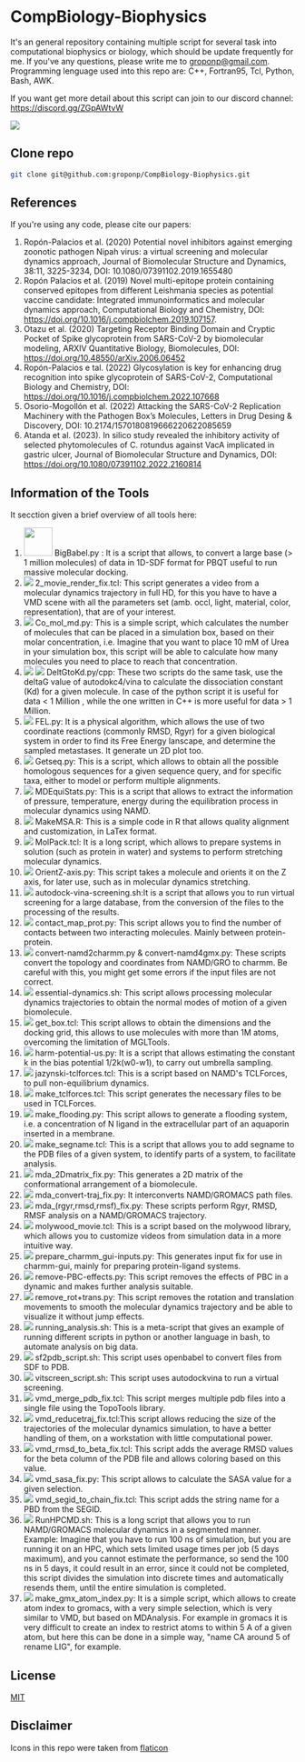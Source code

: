 # CompBiology-Biophysics
It's an general repository containing multiple script for several task into computational biophysics or biology, which should be update frequently for me.
If you've any questions, please write me to groponp@gmail.com. Programming lenguage used into this repo are: C++, Fortran95, Tcl, Python, Bash, AWK. 

If you want get more detail about this script can join to our discord channel: https://discord.gg/ZGpAWtvW 

<img src="figures/cloud.jpeg">

## Clone repo
```bash
git clone git@github.com:groponp/CompBiology-Biophysics.git
```

## References
If you're using any code, please cite our papers: 
1. Ropón-Palacios et al.  (2020) Potential novel inhibitors against emerging zoonotic pathogen Nipah virus: a virtual screening and molecular dynamics approach, Journal of Biomolecular Structure and Dynamics, 38:11, 3225-3234, DOI: 10.1080/07391102.2019.1655480
2. Ropón Palacios et al. (2019) Novel multi-epitope protein containing conserved epitopes from different Leishmania species as potential vaccine candidate: Integrated immunoinformatics and molecular dynamics approach, Computational Biology and Chemistry, DOI: https://doi.org/10.1016/j.compbiolchem.2019.107157.
3. Otazu et al. (2020) Targeting Receptor Binding Domain and Cryptic Pocket of Spike glycoprotein from SARS-CoV-2 by biomolecular modeling, ARXIV Quantitative Biology, Biomolecules, DOI: https://doi.org/10.48550/arXiv.2006.06452
4. Ropón-Palacios e tal. (2022) Glycosylation is key for enhancing drug recognition into spike glycoprotein of SARS-CoV-2, Computational Biology and Chemistry, DOI: https://doi.org/10.1016/j.compbiolchem.2022.107668
5. Osorio-Mogollón et al. (2022) Attacking the SARS-CoV-2 Replication Machinery with the Pathogen Box’s Molecules, Letters in Drug Desing & Discovery, DOI: 10.2174/1570180819666220622085659 
6. Atanda et al. (2023). In silico study revealed the inhibitory activity of selected phytomolecules of C. rotundus against VacA implicated in gastric ulcer, Journal of Biomolecular Structure and Dynamics, DOI: https://doi.org/10.1080/07391102.2022.2160814 

## Information of the Tools
It secction given a brief overview of all tools here: 
1. <img src="figures/python.png" width="50" height="50"> BigBabel.py : It is a script that allows, to convert a large base (> 1 million molecules) of data in 1D-SDF format for PBQT useful to run massive molecular docking.
2. <img src="figures/tcl.png"> 2_movie_render_fix.tcl: This script generates a video from a molecular dynamics trajectory in full HD, for this you have to have a VMD scene with all the parameters set (amb. occl, light, material, color, representation), that are of your interest.
3. <img src="figures/python.png"> Co_mol_md.py: This is a simple script, which calculates the number of molecules that can be placed in a simulation box, based on their molar concentration, i.e. Imagine that you want to place 10 mM of Urea in your simulation box, this script will be able to calculate how many molecules you need to place to reach that concentration.
4. <img src="figures/python.png"> <img src="figures/c-.png"> DeltGtoKd.py/cpp: These two scripts do the same task, use the deltaG value of autodokc4/vina to calculate the dissociation constant (Kd) for a given molecule. In case of the python script it is useful for data < 1 Million , while the one written in C++ is more useful for data > 1 Million.
5. <img src="figures/python.png"> FEL.py: It is a physical algorithm, which allows the use of two coordinate reactions (commonly RMSD, Rgyr) for a given biological system in order to find its Free Energy lanscape, and determine the sampled metastases. It generate un 2D plot too. 
6. <img src="figures/python.png"> Getseq.py: This is a script, which allows to obtain all the possible homologous sequences for a given sequence query, and for specific taxa, either to model or perform multiple alignments.
7. <img src="figures/python.png"> MDEquiStats.py: This is a script that allows to extract the information of pressure, temperature, energy during the equilibration process in molecular dynamics using NAMD.
8. <img src="figures/r.png"> MakeMSA.R: This is a simple code in R that allows quality alignment and customization, in LaTex format.
9. <img src="figures/tcl.png"> MolPack.tcl: It is a long script, which allows to prepare systems in solution (such as protein in water) and systems to perform stretching molecular dynamics.
10. <img src="figures/python.png"> OrientZ-axis.py: This script takes a molecule and orients it on the Z axis, for later use, such as in molecular dynamics stretching.
11. <img src="figures/gnu-bash.png"> autodock-vina-screening.sh:It is a script that allows you to run virtual screening for a large database, from the conversion of the files to the processing of the results.
12. <img src="figures/python.png"> contact_map_prot.py: This script allows you to find the number of contacts between two interacting molecules. Mainly between protein-protein.
13. <img src="figures/python.png"> convert-namd2charmm.py & convert-namd4gmx.py: These scripts convert the topology and coordinates from NAMD/GRO to charmm. Be careful with this, you might get some errors if the input files are not correct.
14. <img src="figures/gnu-bash.png"> essential-dynamics.sh: This script allows processing molecular dynamics trajectories to obtain the normal modes of motion of a given biomolecule.
15. <img src="figures/tcl.png"> get_box.tcl: This script allows to obtain the dimensions and the docking grid, this allows to use molecules with more than 1M atoms, overcoming the limitation of MGLTools.
16. <img src="figures/python.png"> harm-potential-us.py: It is a script that allows estimating the constant k in the bias potential 1/2k(w0-w1), to carry out umbrella sampling.
17. <img src="figures/tcl.png"> jazynski-tclforces.tcl: This is a script based on NAMD's TCLForces, to pull non-equilibrium dynamics.
18. <img src="figures/tcl.png"> make_tclforces.tcl: This script generates the necessary files to be used in TCLForces.
19. <img src="figures/python.png"> make_flooding.py: This script allows to generate a flooding system, i.e. a concentration of N ligand in the extracellular part of an aquaporin inserted in a membrane.
20. <img src="figures/tcl.png"> make_segname.tcl: This is a script that allows you to add segname to the PDB files of a given system, to identify parts of a system, to facilitate analysis.
21. <img src="figures/python.png"> mda_2Dmatrix_fix.py: This generates a 2D matrix of the conformational arrangement of a biomolecule.
22. <img src="figures/python.png">  mda_convert-traj_fix.py: It interconverts NAMD/GROMACS path files.
23. <img src="figures/python.png"> mda_(rgyr,rmsd,rmsf)_fix.py: These scripts perform Rgyr, RMSD, RMSF analysis on a NAMD/GROMACS trajectory.
24. <img src="figures/tcl.png"> molywood_movie.tcl: This is a script based on the molywood library, which allows you to customize videos from simulation data in a more intuitive way.
25. <img src="figures/python.png"> prepare_charmm_gui-inputs.py: This generates input fix for use in charmm-gui, mainly for preparing protein-ligand systems. 
26. <img src="figures/python.png"> remove-PBC-effects.py:  This script removes the effects of PBC in a dynamic and makes further analysis suitable.
27. <img src="figures/python.png"> remove_rot+trans.py: This script removes the rotation and translation movements to smooth the molecular dynamics trajectory and be able to visualize it without jump effects.
28. <img src="figures/gnu-bash.png"> running_analysis.sh: This is a meta-script that gives an example of running different scripts in python or another language in bash, to automate analysis on big data.
29. <img src="figures/gnu-bash.png"> sf2pdb_script.sh: This script uses openbabel to convert files from SDF to PDB.
30. <img src="figures/gnu-bash.png"> vitscreen_script.sh: This script uses autodockvina to run a virtual screening.
31. <img src="figures/tcl.png"> vmd_merge_pdb_fix.tcl: This script merges multiple pdb files into a single file using the TopoTools library.
32. <img src="figures/tcl.png"> vmd_reducetraj_fix.tcl:This script allows reducing the size of the trajectories of the molecular dynamics simulation, to have a better handling of them, on a workstation with little computational power.
33. <img src="figures/tcl.png"> vmd_rmsd_to_beta_fix.tcl: This script adds the average RMSD values for the beta column of the PDB file and allows coloring based on this value.
34. <img src="figures/python.png"> vmd_sasa_fix.py: This script allows to calculate the SASA value for a given selection.
35. <img src="figures/tcl.png"> vmd_segid_to_chain_fix.tcl: This script adds the string name for a PBD from the SEGID.
36. <img src="figures/gnu-bash.png"> RunHPCMD.sh: This is a long script that allows you to run NAMD/GROMACS molecular dynamics in a segmented manner. Example: Imagine that you have to run 100 ns of simulation, but you are running it on an HPC, which sets limited usage times per job (5 days maximum), and you cannot estimate the performance, so send the 100 ns in 5 days, it could result in an error, since it could not be completed, this script divides the simulation into discrete times and automatically resends them, until the entire simulation is completed.
37. <img src="figures/python.png"> make_gmx_atom_index.py: It is a simple script, which allows to create atom index to gromacs, with a very simple selection, which is very similar to VMD, but based on MDAnalysis. For example in gromacs it is very difficult to create an index to restrict atoms to within 5 A of a given atom, but here this can be done in a simple way, "name CA around 5 of rename LIG", for example.

## License 
[MIT](https://choosealicense.com/licenses/mit/)

## Disclaimer
Icons in this repo were taken from [flaticon](https://www.flaticon.com/free-icons/programming-language) 
